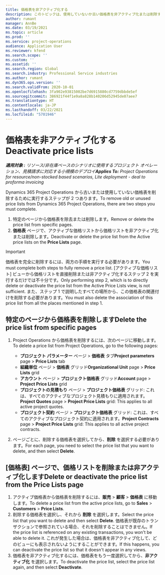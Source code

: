 ```yaml
---
title: 価格表を非アクティブ化する
description: このトピックは、使用していないか古い価格表を非アクティブ化または削除する方法を説明しています。
author: rumant
manager: AnnBe
ms.date: 03/19/2021
ms.topic: article
ms.prod: ''
ms.service: project-operations
audience: Application User
ms.reviewer: kfend
ms.search.scope: ''
ms.custom: ''
ms.assetid: ''
ms.search.region: Global
ms.search.industry: Professional Service industries
ms.author: rumant
ms.dyn365.ops.version: ''
ms.search.validFrom: 2020-10-01
ms.openlocfilehash: 3fa902e93815002be7d6915880cd7759dbbde5ef
ms.sourcegitcommit: 386921f44f1e9a8a828b140206d52945de07aee7
ms.translationtype: HT
ms.contentlocale: ja-JP
ms.lasthandoff: 03/22/2021
ms.locfileid: "5701946"
---
```

# <a name="deactivate-price-lists"></a><span data-ttu-id="d15a6-103">価格表を非アクティブ化する</span><span class="sxs-lookup"><span data-stu-id="d15a6-103">Deactivate price lists</span></span> 

<span data-ttu-id="d15a6-104">_**適用対象 :** リソース/非在庫ベースのシナリオに使用するプロジェクト オペレーション、見積請求に対応する小規模のデプロイ_</span><span class="sxs-lookup"><span data-stu-id="d15a6-104">_**Applies To:** Project Operations for resource/non-stocked based scenarios, Lite deployment - deal to proforma invoicing_</span></span>

<span data-ttu-id="d15a6-105">Dynamics 365 Project Operations から古いまたは使用していない価格表を削除するために実行するステップが 2 つあります。</span><span class="sxs-lookup"><span data-stu-id="d15a6-105">To remove old or unused price lists from Dynamics 365 Project Operations, there are two steps you must complete.</span></span> 

1. <span data-ttu-id="d15a6-106">特定のページから価格表を除去または削除します。</span><span class="sxs-lookup"><span data-stu-id="d15a6-106">Remove or delete the price list from specific pages.</span></span>
2. <span data-ttu-id="d15a6-107">**価格表** ページで、アクティブな価格リストから価格リストを非アクティブ化または削除します。</span><span class="sxs-lookup"><span data-stu-id="d15a6-107">Deactivate or delete the price list from the Active price lists on the **Price Lists** page.</span></span>

>[!IMPORTANT]
> <span data-ttu-id="d15a6-108">価格表を完全に削除するには、両方の手順を実行する必要があります。</span><span class="sxs-lookup"><span data-stu-id="d15a6-108">You must complete both steps to fully remove a price list.</span></span> <span data-ttu-id="d15a6-109">[アクティブな価格リスト] ビューから価格リストを直接削除または非アクティブ化するステップ 2 を実行するだけでは不十分です。</span><span class="sxs-lookup"><span data-stu-id="d15a6-109">Only performing step 2, which is to directly delete or deactivate the price list from the Active Price Lists view, is not sufficient.</span></span> <span data-ttu-id="d15a6-110">また、ステップ 1 で説明したすべての場所から、この価格表の関連付けを削除する必要があります。</span><span class="sxs-lookup"><span data-stu-id="d15a6-110">You must also delete the association of this price list from all the places mentioned in step 1.</span></span>

## <a name="delete-the-price-list-from-specific-pages"></a><span data-ttu-id="d15a6-111">特定のページから価格表を削除します</span><span class="sxs-lookup"><span data-stu-id="d15a6-111">Delete the price list from specific pages</span></span>
1. <span data-ttu-id="d15a6-112">Project Operations から価格表を削除するには、次のページに移動します。</span><span class="sxs-lookup"><span data-stu-id="d15a6-112">To delete a price list from Project Operations, go to the following pages:</span></span>  

      - <span data-ttu-id="d15a6-113">**プロジェクト パラメーター** ページ > **価格表** タブ</span><span class="sxs-lookup"><span data-stu-id="d15a6-113">**Project parameters** page > **Price Lists** tab</span></span>
      - <span data-ttu-id="d15a6-114">**組織単位** ページ > **価格表** グリッド</span><span class="sxs-lookup"><span data-stu-id="d15a6-114">**Organizational Unit** page > **Price Lists** grid</span></span>
      - <span data-ttu-id="d15a6-115">**アカウント** ページ > **プロジェクト価格表** グリッド</span><span class="sxs-lookup"><span data-stu-id="d15a6-115">**Account** page > **Project Price Lists** grid</span></span>
      - <span data-ttu-id="d15a6-116">**プロジェクトの見積もり** ページ > **プロジェクト価格表** グリッド: これは、すべてのアクティブなプロジェクト見積もりに適用されます。</span><span class="sxs-lookup"><span data-stu-id="d15a6-116">**Project Quotes** page > **Project Price Lists** grid: This applies to all active project quotes.</span></span>
      - <span data-ttu-id="d15a6-117">**プロジェクト契約** ページ > **プロジェクト価格表** グリッド: これは、すべてのアクティブなプロジェクト契約に適用されます。</span><span class="sxs-lookup"><span data-stu-id="d15a6-117">**Project Contracts** page > **Project Price Lists** grid: This applies to all active project contracts.</span></span>

 2. <span data-ttu-id="d15a6-118">ページごとに、削除する価格表を選択してから、**削除** を選択する必要があります。</span><span class="sxs-lookup"><span data-stu-id="d15a6-118">For each page, you need to select the price list that you want to delete, and then select **Delete**.</span></span> 
 
## <a name="delete-or-deactivate-the-price-list-from-the-price-lists-page"></a><span data-ttu-id="d15a6-119">[価格表] ページで、価格リストを削除または非アクティブ化します</span><span class="sxs-lookup"><span data-stu-id="d15a6-119">Delete or deactivate the price list from the Price Lists page</span></span>
 
1. <span data-ttu-id="d15a6-120">アクティブ価格表から価格表を削除するには、**販売** > **顧客** > **価格表** に移動します。</span><span class="sxs-lookup"><span data-stu-id="d15a6-120">To delete a price list from the active price lists, go to **Sales** > **Customers** > **Price Lists**.</span></span> 
2. <span data-ttu-id="d15a6-121">削除する価格表を選択し、それから **削除** を選択します。</span><span class="sxs-lookup"><span data-stu-id="d15a6-121">Select the price list that you want to delete and then select **Delete**.</span></span> <span data-ttu-id="d15a6-122">価格表が既存のトランザクションで参照されている場合、それを削除することはできません。</span><span class="sxs-lookup"><span data-stu-id="d15a6-122">If the price list is referenced on any existing transactions, you won't be able to delete it.</span></span> <span data-ttu-id="d15a6-123">これが発生した場合は、価格表を非アクティブ化して、どのビューにも表示されないようにすることができます。</span><span class="sxs-lookup"><span data-stu-id="d15a6-123">If this happens, you can deactivate the price list so that it doesn't appear in any views.</span></span> 
3. <span data-ttu-id="d15a6-124">価格表を非アクティブ化するには、価格表をもう一度選択してから、**非アクティブ化** を選択します。</span><span class="sxs-lookup"><span data-stu-id="d15a6-124">To deactivate the price list, select the price list again, and then select **Deactivate**.</span></span>   
